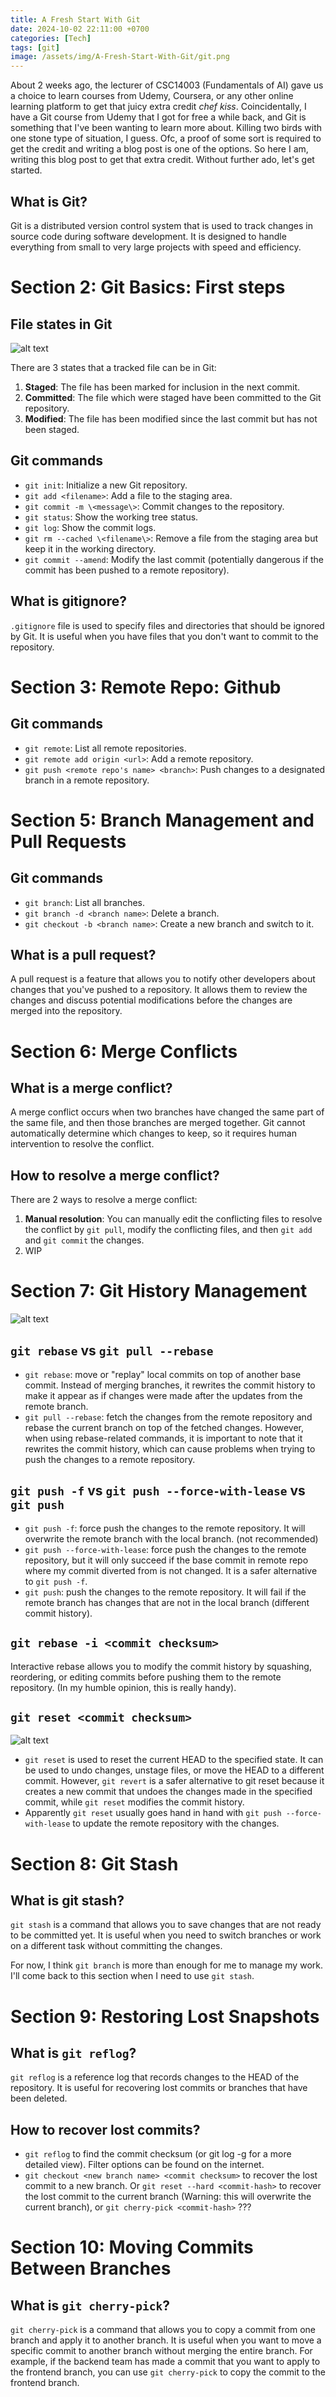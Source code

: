 ```yaml
---
title: A Fresh Start With Git
date: 2024-10-02 22:11:00 +0700
categories: [Tech]
tags: [git]
image: /assets/img/A-Fresh-Start-With-Git/git.png
---
```


About 2 weeks ago, the lecturer of CSC14003 (Fundamentals of AI) gave us a choice to learn courses from Udemy, Coursera, or any other online learning platform to get that juicy extra credit *chef kiss*. Coincidentally, I have a Git course from Udemy that I got for free a while back, and Git is something that I've been wanting to learn more about. Killing two birds with one stone type of situation, I guess. Ofc, a proof of some sort is required to get the credit and writing a blog post is one of the options. So here I am, writing this blog post to get that extra credit. Without further ado, let's get started.

## What is Git?
Git is a distributed version control system that is used to track changes in source code during software development. It is designed to handle everything from small to very large projects with speed and efficiency.


# Section 2: Git Basics: First steps
## File states in Git
![alt text](/assets/img/A-Fresh-Start-With-Git/git-lifecycle.png)

There are 3 states that a tracked file can be in Git:
1. **Staged**: The file has been marked for inclusion in the next commit.
2. **Committed**: The file which were staged have been committed to the Git repository.
3. **Modified**: The file has been modified since the last commit but has not been staged.

## Git commands
- `git init`: Initialize a new Git repository.
- `git add <filename>`: Add a file to the staging area.
- `git commit -m \<message\>`: Commit changes to the repository.
- `git status`: Show the working tree status.
- `git log`: Show the commit logs.
- `git rm --cached \<filename\>`: Remove a file from the staging area but keep it in the working directory.
- `git commit --amend`: Modify the last commit (potentially dangerous if the commit has been pushed to a remote repository).

## What is gitignore?
`.gitignore` file is used to specify files and directories that should be ignored by Git. It is useful when you have files that you don't want to commit to the repository.

# Section 3: Remote Repo: Github
## Git commands
- `git remote`: List all remote repositories.
- `git remote add origin <url>`: Add a remote repository.
- `git push <remote repo's name> <branch>`: Push changes to a designated branch in a remote repository.

# Section 5: Branch Management and Pull Requests
## Git commands
- `git branch`: List all branches.
- `git branch -d <branch name>`: Delete a branch.
- `git checkout -b <branch name>`: Create a new branch and switch to it.

## What is a pull request?
A pull request is a feature that allows you to notify other developers about changes that you've pushed to a repository. It allows them to review the changes and discuss potential modifications before the changes are merged into the repository.

# Section 6: Merge Conflicts
## What is a merge conflict?
A merge conflict occurs when two branches have changed the same part of the same file, and then those branches are merged together. Git cannot automatically determine which changes to keep, so it requires human intervention to resolve the conflict.

## How to resolve a merge conflict?
There are 2 ways to resolve a merge conflict:
1. **Manual resolution**: You can manually edit the conflicting files to resolve the conflict by `git pull`, modify the conflicting files, and then `git add` and `git commit` the changes.
2. WIP

# Section 7: Git History Management
![alt text](/assets/img/A-Fresh-Start-With-Git/git-merge-vs-rebase.png)
## `git rebase` vs `git pull --rebase`
- `git rebase`: move or "replay" local commits on top of another base commit. Instead of merging branches, it rewrites the commit history to make it appear as if changes were made after the updates from the remote branch.
- `git pull --rebase`: fetch the changes from the remote repository and rebase the current branch on top of the fetched changes.
However, when using rebase-related commands, it is important to note that it rewrites the commit history, which can cause problems when trying to push the changes to a remote repository.

## `git push -f` vs `git push --force-with-lease` vs `git push`
- `git push -f`: force push the changes to the remote repository. It will overwrite the remote branch with the local branch. (not recommended)
- `git push --force-with-lease`: force push the changes to the remote repository, but it will only succeed if the base commit in remote repo where my commit diverted from is not changed. It is a safer alternative to `git push -f`.
- `git push`: push the changes to the remote repository. It will fail if the remote branch has changes that are not in the local branch (different commit history).

## `git rebase -i <commit checksum>`
Interactive rebase allows you to modify the commit history by squashing, reordering, or editing commits before pushing them to the remote repository. (In my humble opinion, this is really handy).

## `git reset <commit checksum>`
![alt text](/assets/img/A-Fresh-Start-With-Git/git-reset.jpeg)

- `git reset` is used to reset the current HEAD to the specified state. It can be used to undo changes, unstage files, or move the HEAD to a different commit.
However, `git revert` is a safer alternative to git reset because it creates a new commit that undoes the changes made in the specified commit, while `git reset` modifies the commit history.
- Apparently `git reset` usually goes hand in hand with `git push --force-with-lease` to update the remote repository with the changes.

# Section 8: Git Stash
## What is git stash?
`git stash` is a command that allows you to save changes that are not ready to be committed yet. It is useful when you need to switch branches or work on a different task without committing the changes.

For now, I think `git branch` is more than enough for me to manage my work. I'll come back to this section when I need to use `git stash`.

# Section 9: Restoring Lost Snapshots
## What is `git reflog`?
`git reflog` is a reference log that records changes to the HEAD of the repository. It is useful for recovering lost commits or branches that have been deleted.

## How to recover lost commits?
- `git reflog` to find the commit checksum (or git log -g for a more detailed view). Filter options can be found on the internet.
- `git checkout <new branch name> <commit checksum>` to recover the lost commit to a new branch. Or `git reset --hard <commit-hash>` to recover the lost commit to the current branch (Warning: this will overwrite the current branch), or `git cherry-pick <commit-hash>` ???

# Section 10: Moving Commits Between Branches
## What is `git cherry-pick`?
`git cherry-pick` is a command that allows you to copy a commit from one branch and apply it to another branch. It is useful when you want to move a specific commit to another branch without merging the entire branch. For example, if the backend team has made a commit that you want to apply to the frontend branch, you can use `git cherry-pick` to copy the commit to the frontend branch.
